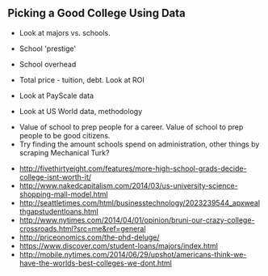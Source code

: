 ## Picking a Good College Using Data

* Look at majors vs. schools.
* School 'prestige'
* School overhead
* Total price - tuition, debt. Look at ROI

* Look at PayScale data
* Look at US World data, methodology

- Value of school to prep people for a career. Value of school to prep people to be good citizens.
- Try finding the amount schools spend on administration, other things by scraping Mechanical Turk?
* http://fivethirtyeight.com/features/more-high-school-grads-decide-college-isnt-worth-it/
* http://www.nakedcapitalism.com/2014/03/us-university-science-shopping-mall-model.html
* http://seattletimes.com/html/businesstechnology/2023239544_apxwealthgapstudentloans.html
* http://www.nytimes.com/2014/04/01/opinion/bruni-our-crazy-college-crossroads.html?src=me&ref=general
* http://priceonomics.com/the-phd-deluge/
* https://www.discover.com/student-loans/majors/index.html
* http://mobile.nytimes.com/2014/06/29/upshot/americans-think-we-have-the-worlds-best-colleges-we-dont.html
